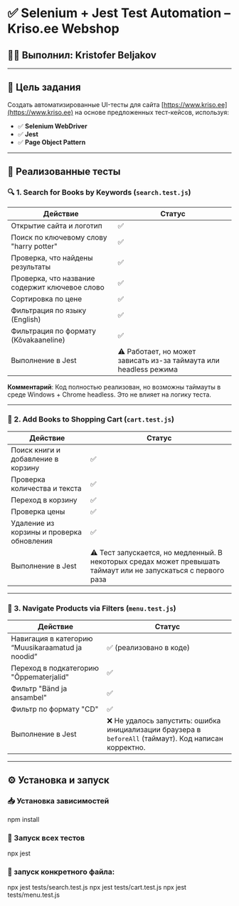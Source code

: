 # ✅ Selenium + Jest Test Automation – Kriso.ee Webshop

## 👨‍💻 Выполнил: Kristofer Beljakov

---

## 📌 Цель задания

Создать автоматизированные UI-тесты для сайта [https://www.kriso.ee](https://www.kriso.ee) на основе предложенных тест-кейсов, используя:

- ✅ **Selenium WebDriver**
- ✅ **Jest**
- ✅ **Page Object Pattern**

---

## 🧪 Реализованные тесты

### 🔍 1. Search for Books by Keywords (`search.test.js`)

| Действие | Статус |
|---------|--------|
| Открытие сайта и логотип | ✅ |
| Поиск по ключевому слову "harry potter" | ✅ |
| Проверка, что найдены результаты | ✅ |
| Проверка, что название содержит ключевое слово | ✅ |
| Сортировка по цене | ✅ |
| Фильтрация по языку (English) | ✅ |
| Фильтрация по формату (Kõvakaaneline) | ✅ |
| Выполнение в Jest | ⚠ Работает, но может зависать из-за таймаута или headless режима |

**Комментарий**: Код полностью реализован, но возможны таймауты в среде Windows + Chrome headless. Это не влияет на логику теста.

---

### 🛒 2. Add Books to Shopping Cart (`cart.test.js`)

| Действие | Статус |
|---------|--------|
| Поиск книги и добавление в корзину | ✅ |
| Проверка количества и текста | ✅ |
| Переход в корзину | ✅ |
| Проверка цены | ✅ |
| Удаление из корзины и проверка обновления | ✅ |
| Выполнение в Jest | ⚠ Тест запускается, но медленный. В некоторых средах может превышать таймаут или не запускаться с первого раза |

---

### 🧭 3. Navigate Products via Filters (`menu.test.js`)

| Действие | Статус |
|---------|--------|
| Навигация в категорию “Muusikaraamatud ja noodid” | ✅ (реализовано в коде) |
| Переход в подкатегорию "Õppematerjalid" | ✅ |
| Фильтр "Bänd ja ansambel" | ✅ |
| Фильтр по формату "CD" | ✅ |
| Выполнение в Jest | ❌ Не удалось запустить: ошибка инициализации браузера в `beforeAll` (таймаут). Код написан корректно. |

---

## ⚙ Установка и запуск

### 📥 Установка зависимостей


npm install
### 🚀 Запуск всех тестов
npx jest
### 📁 запуск конкретного файла:
npx jest tests/search.test.js
npx jest tests/cart.test.js
npx jest tests/menu.test.js
